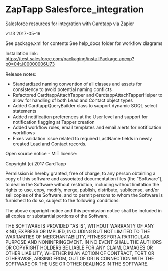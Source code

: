 # ZapTapp Salesforce_integration
Salesforce resources for integration with Cardtapp via Zapier

v1.13
2017-05-16

See package.xml for contents
See help_docs folder for workflow diagrams

Installation link:  https://test.salesforce.com/packaging/installPackage.apexp?p0=04tJ00000006U73

Release notes:
- Standardized naming convention of all classes and assets for consistency to avoid potential naming conflicts
- Refactored CardtappAttachTapper and CardtappAttachTapperHelper to allow for handling of both Lead and Contact object types
- Added CardtappQueryBuilder class to support dynamic SOQL select statements
- Added notification preferences at the User level and support for notification flagging at Tapper creation
- Added workflow rules, email templates and email alerts for notification workflows
- Fixes validation issue related to required LastName fields in newly created Lead and Contact records.



Open source notice - MIT license:

Copyright (c) 2017 CardTapp

Permission is hereby granted, free of charge, to any person obtaining a copy of this software and associated documentation files (the "Software"), to deal in the Software without restriction, including without limitation the rights to use, copy, modify, merge, publish, distribute, sublicense, and/or sell copies of the Software, and to permit persons to whom the Software is furnished to do so, subject to the following conditions:

The above copyright notice and this permission notice shall be included in all copies or substantial portions of the Software.

THE SOFTWARE IS PROVIDED "AS IS", WITHOUT WARRANTY OF ANY KIND, EXPRESS OR IMPLIED, INCLUDING BUT NOT LIMITED TO THE WARRANTIES OF MERCHANTABILITY, FITNESS FOR A PARTICULAR PURPOSE AND NONINFRINGEMENT. IN NO EVENT SHALL THE AUTHORS OR COPYRIGHT HOLDERS BE LIABLE FOR ANY CLAIM, DAMAGES OR OTHER LIABILITY, WHETHER IN AN ACTION OF CONTRACT, TORT OR OTHERWISE, ARISING FROM, OUT OF OR IN CONNECTION WITH THE SOFTWARE OR THE USE OR OTHER DEALINGS IN THE SOFTWARE.


